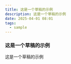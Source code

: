 ```yaml
---
title: 这是一个草稿的示例
description: 这是一个草稿的示例
date: 2025-04-01 08:01
tags:
  - sample
---
```


### 这是一个草稿的示例

这是一个草稿的示例
